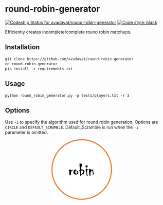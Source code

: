 # round-robin-generator

[![Codeship Status for avadavat/round-robin-generator](https://app.codeship.com/projects/deb1b7b0-6962-0138-9e23-22c0d1c6829f/status?branch=master)](https://app.codeship.com/projects/394216)
[![Code style: black](https://img.shields.io/badge/code%20style-black-000000.svg)](https://github.com/psf/black)

Efficiently creates incomplete/complete round robin matchups.

## Installation

```
git clone https://github.com/avadavat/round-robin-generator
cd round-robin-generator
pip install -r requirements.txt
```

## Usage

```
python round_robin_generator.py -p tests/players.txt -r 3
```

## Options

Use `-i` to specify the algorithm used for round robin generation.
Options are `CIRCLE` and `DEFAULT_SCRAMBLE`. Default_Scramble is run when the `-i` parameter is omitted.

<p align="center">
  <img src=branding/Robin_Logo.png? alt="Custom Logo" width="200" />
</p>
